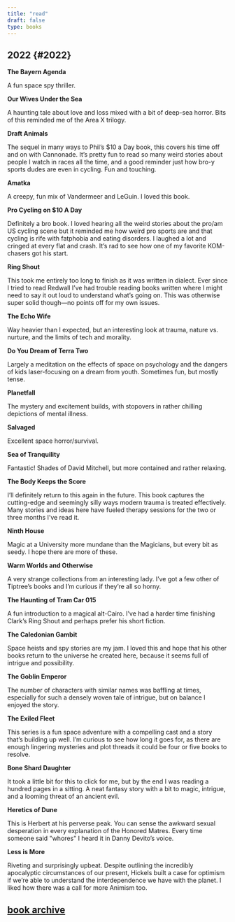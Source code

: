 ```yaml
--- 
title: "read" 
draft: false 
type: books 
---
```


## 2022 {#2022}

**The Bayern Agenda**

A fun space spy thriller.

**Our Wives Under the Sea**

A haunting tale about love and loss mixed with a bit of deep-sea horror. Bits of this reminded me of the Area X trilogy.

**Draft Animals**

The sequel in many ways to Phil’s $10 a Day book, this covers his time off and on with Cannonade. It’s pretty fun to read so many weird stories about people I watch in races all the time, and a good reminder just how bro-y sports dudes are even in cycling. Fun and touching.

**Amatka**

A creepy, fun mix of Vandermeer and LeGuin. I loved this book.

**Pro Cycling on $10 A Day**

Definitely a bro book. I loved hearing all the weird stories about the pro/am US cycling scene but it reminded me how weird pro sports are and that cycling is rife with fatphobia and eating disorders. I laughed a lot and cringed at every flat and crash. It’s rad to see how one of my favorite KOM-chasers got his start. 

**Ring Shout**

This took me entirely too long to finish as it was written in dialect. Ever since I tried to read Redwall I’ve had trouble reading books written where I might need to say it out loud to understand what’s going on. This was otherwise super solid though—no points off for my own issues.

**The Echo Wife**

Way heavier than I expected, but an interesting look at trauma, nature vs. nurture, and the limits of tech and morality.

**Do You Dream of Terra Two**

Largely a meditation on the effects of space on psychology and the dangers of kids laser-focusing on a dream from youth. Sometimes fun, but mostly tense.

**Planetfall**

The mystery and excitement builds, with stopovers in rather chilling depictions of mental illness.

**Salvaged**

Excellent space horror/survival. 

**Sea of Tranquility**

Fantastic! Shades of David Mitchell, but more contained and rather relaxing.

**The Body Keeps the Score**

I’ll definitely return to this again in the future. This book captures the cutting-edge and seemingly silly ways modern trauma is treated effectively. Many stories and ideas here have fueled therapy sessions for the two or three months I’ve read it.

**Ninth House**

Magic at a University more mundane than the Magicians, but every bit as seedy. I hope there are more of these.

**Warm Worlds and Otherwise**

A very strange collections from an interesting lady. I’ve got a few other of Tiptree’s books and I’m curious if they’re all so horny.


**The Haunting of Tram Car 015**

A fun introduction to a magical alt-Cairo. I’ve had a harder time finishing Clark’s Ring Shout and perhaps prefer his short fiction.

**The Caledonian Gambit**

Space heists and spy stories are my jam. I loved this and hope that his other books return to the universe he created here, because it seems full of intrigue and possibility.

**The Goblin Emperor**

The number of characters with similar names was baffling at times, especially for such a densely woven tale of intrigue, but on balance I enjoyed the story.

**The Exiled Fleet**

This series is a fun space adventure with a compelling cast and a story that’s building up well. I’m curious to see how long it goes for, as there are enough lingering mysteries and plot threads it could be four or five books to resolve.

**Bone Shard Daughter**

It took a little bit for this to click for me, but by the end I was reading a hundred pages in a sitting. A neat fantasy story with a bit to magic, intrigue, and a looming threat of an ancient evil.

**Heretics of Dune**

This is Herbert at his perverse peak. You can sense the awkward sexual desperation in every explanation of the Honored Matres. Every time someone said "whores" I heard it in Danny Devito’s voice.

**Less is More**

Riveting and surprisingly upbeat. Despite outlining the incredibly apocalyptic circumstances of our present, Hickels built a case for optimism if we’re able to understand the interdependence we have with the planet. I liked how there was a call for more Animism too.


## [book archive](/bookarchive)